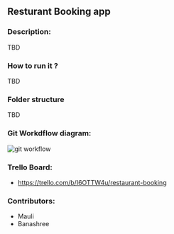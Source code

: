 ## Resturant Booking app

### Description:

TBD

### How to run it ?

TBD

### Folder structure

TBD

### Git Workdflow diagram:

![git workflow](https://github.com/Bhalani-Mauli/resturant-booking/tree/main/docs/gitWorkflow.png)

### Trello Board:

- https://trello.com/b/I6OTTW4u/restaurant-booking

### Contributors:

- Mauli
- Banashree
